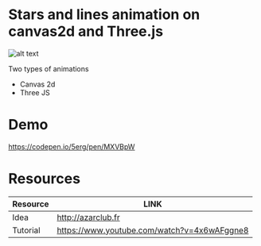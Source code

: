 # Stars and lines animation on canvas2d and Three.js

![alt text](https://i.gyazo.com/66225f3e82c3931c29e91b0e07ad38cf.gif)

Two types of animations

  - Canvas 2d
  - Three JS

# Demo

https://codepen.io/5erg/pen/MXVBpW

# Resources

| Resource | LINK |
| ------ | ------ |
| Idea | http://azarclub.fr |
| Tutorial | https://www.youtube.com/watch?v=4x6wAFggne8 |
